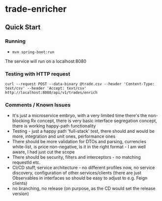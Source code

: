 # trade-enricher

## Quick Start 

### Running 
* `mvn spring-boot:run`

The service will run on a localhost:8080 

### Testing with HTTP request
`curl --request POST --data-binary @trade.csv --header 'Content-Type: text/csv' --header 'Accept: text/csv' http://localhost:8080/api/v1/trades/enrich`


### Comments / Known Issues
* It's just a microservice embryo, with a very limited time there's the non-blocking Rx concept, there is very basic interface segregation concept, there is working happy-path functionality
* Testing - just a happy path 'full-stack' test, there should and would be more, integration and unit ones, performance ones
* There should be more validation for DTOs and parsing, currencies white-list, is price non-negative, is it in the right format - I am well aware, I had just cut the scope
* There should be security, filters and interceptors - no matching requestId etc.
* CI/CD stuff, service architecture - no different profiles now, no service discovery, configuration of other services/clients (there are just Observables in interfaces so should be easy to adjust to e.g. Feign clients)
* no branching, no release (on purpose, as the CD would set the release version)
